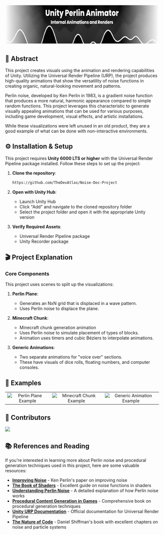 <h1 align="center">
  <a>
    <picture>
      <source height="125" media="(prefers-color-scheme: dark)" srcset="readmetitle.png">
      <img height="125" alt="Fiber" src="readmetitle.png">
    </picture>
  </a>
</h1>

## 🌊 Abstract

This project creates visuals using the animation and rendering capabilities of Unity. Utilizing the Universal Render Pipeline (URP), the project produces high-quality animations that show the versatility of noise functions in creating organic, natural-looking movement and patterns.

Perlin noise, developed by Ken Perlin in 1983, is a gradient noise function that produces a more natural, harmonic appearance compared to simple random functions. This project leverages this characteristic to generate visually appealing animations that can be used for various purposes, including game development, visual effects, and artistic installations.

While these visualizations were left unused in an old product, they are a good example of what can be done with non-interactive environments.

## ⚙️ Installation & Setup

This project requires **Unity 6000 LTS or higher** with the Universal Render Pipeline package installed. Follow these steps to set up the project:

1. **Clone the repository**:
   ```bash
   https://github.com/TheDevAtlas/Noise-Doc-Project
   ```

2. **Open with Unity Hub**:
   - Launch Unity Hub
   - Click "Add" and navigate to the cloned repository folder
   - Select the project folder and open it with the appropriate Unity version

3. **Verify Required Assets**:
   - Universal Render Pipeline package
   - Unity Recorder package

## 🎬 Project Explanation

### Core Components

This project uses scenes to split up the visualizations:

1. **Perlin Plane**: 
   - Generates an NxN grid that is displaced in a wave pattern.
   - Uses Perlin noise to displace the plane.

2. **Minecraft Chunk**:
   - Minecraft chunk generation animation
   - Uses Perlin noise to simulate placement of types of blocks.
   - Animation uses timers and cubic Béziers to interpolate animations.

3. **Generic Animations**:
   - Two separate animations for "voice over" sections.
   - These have visuals of dice rolls, floating numbers, and computer consoles.

## 💾 Examples

<div align="center">
  <table>
    <tr>
      <td align="center"><img src="example1.gif" alt="Perlin Plane Example" width="250"/></td>
      <td align="center"><img src="example2.gif" alt="Minecraft Chunk Example" width="250"/></td>
      <td align="center"><img src="example3.gif" alt="Generic Animation Example" width="250"/></td>
    </tr>
  </table>
</div>

## 👥 Contributors
<a href="https://github.com/TheDevAtlas/Noise-Doc-Project/graphs/contributors">
  <img src="https://contrib.rocks/image?repo=TheDevAtlas/Noise-Doc-Project" />
</a>

## 📚 References and Reading

If you're interested in learning more about Perlin noise and procedural generation techniques used in this project, here are some valuable resources:

- **[Improving Noise](https://mrl.cs.nyu.edu/~perlin/paper445.pdf)** - Ken Perlin's paper on improving noise
- **[The Book of Shaders](https://thebookofshaders.com/11/)** - Excellent guide on noise functions in shaders
- **[Understanding Perlin Noise](https://adrianb.io/2014/08/09/perlinnoise.html)** - A detailed explanation of how Perlin noise works
- **[Procedural Content Generation in Games](https://www.pcgbook.com/)** - Comprehensive book on procedural generation techniques
- **[Unity URP Documentation](https://docs.unity3d.com/Packages/com.unity.render-pipelines.universal@12.0/manual/index.html)** - Official documentation for Universal Render Pipeline
- **[The Nature of Code](https://natureofcode.com/book/chapter-4-particle-systems/)** - Daniel Shiffman's book with excellent chapters on noise and particle systems